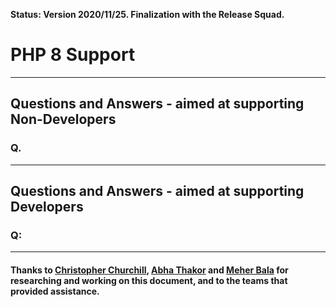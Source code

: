 **Status: Version 2020/11/25. Finalization with the Release Squad.**

# PHP 8 Support



***

## Questions and Answers - aimed at supporting Non-Developers 

### Q. 
***

## Questions and Answers - aimed at supporting Developers 

### Q: 

***


#### Thanks to [Christopher Churchill](https://profiles.wordpress.org/vimes1984/), [Abha Thakor](https://profiles.wordpress.org/webcommsat/) and [Meher Bala](https://profiles.wordpress.org/meher/) for researching and working on this document, and to the teams that provided assistance.



 
